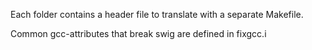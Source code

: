 Each folder contains a header file to translate with a separate Makefile.

Common gcc-attributes that break swig are defined in fixgcc.i
